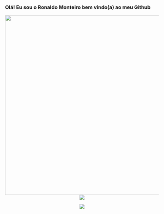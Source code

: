 ### Olá! Eu sou o Ronaldo Monteiro bem vindo(a) ao meu Github



<img align="right" height="590em" src="https://raw.githubusercontent.com/gist/ronaldo-monteiro/6b15f193a09010a29f2ee26e0704cc87/raw/e4c0b1997934b0c1f18dcab8036c37146dce2d4c/foto.svg"/>

  
<div>  
  <p align="center">
  <a href="https://">
    <img src="https://github-readme-stats.vercel.app/api?username=ronaldo-monteiro&theme=great-gatsby&show_icons=true" />
</a>
</p>


<div>  
  <p align="center">
  <a href="https://">
    <img src="https://skillicons.dev/icons?i=linux,aws,github,python" />
</a>
</p>
</div>





